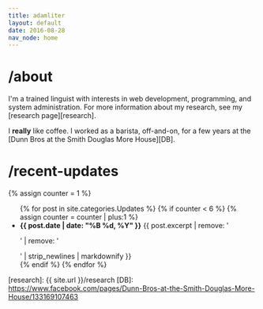 ```yaml
---
title: adamliter
layout: default
date: 2016-08-28
nav_node: home
---
```


# /about

I'm a trained linguist with interests in web development, programming, and system administration.
For more information about my research, see my [research page][research].

I **really** like coffee. I worked as a barista, off-and-on, for a few years at the [Dunn Bros at the Smith Douglas More House][DB].

# /recent-updates

{% assign counter = 1 %}

<ul>
{% for post in site.categories.Updates %}
{% if counter < 6 %}
{% assign counter = counter | plus:1 %}
<li>
  <strong>{{ post.date | date: "%B %d, %Y" }}</strong>
  {{ post.excerpt | remove: '<p>' | remove: '</p>' | strip_newlines | markdownify }}
</li>
{% endif %}
{% endfor %}
</ul>

[research]: {{ site.url }}/research
[DB]: https://www.facebook.com/pages/Dunn-Bros-at-the-Smith-Douglas-More-House/133169107463
